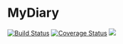 # MyDiary
[![Build Status](https://travis-ci.org/UggoPrince/MyDiary.svg?branch=master)](https://travis-ci.org/UggoPrince/MyDiary) <a href='https://coveralls.io/github/UggoPrince/MyDiarybranch=master'><img src='https://coveralls.io/repos/github/UggoPrince/MyDiary/badge.svg?branch=master' alt='Coverage Status' /></a> <a href="https://codeclimate.com/github/UggoPrince/MyDiary/test_coverage"><img src="https://api.codeclimate.com/v1/badges/cd2bf5a44988d893158c/test_coverage" /></a>